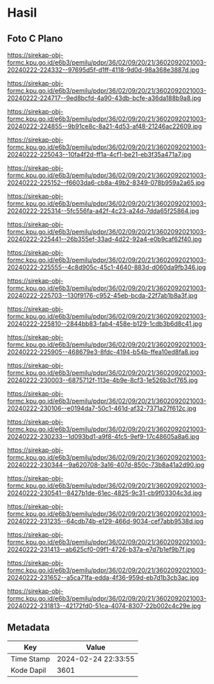 # Hasil

## Foto C Plano

https://sirekap-obj-formc.kpu.go.id/e6b3/pemilu/pdpr/36/02/09/20/21/3602092021003-20240222-224332--97695d5f-d1ff-4118-9d0d-98a368e3887d.jpg

https://sirekap-obj-formc.kpu.go.id/e6b3/pemilu/pdpr/36/02/09/20/21/3602092021003-20240222-224717--9ed8bcfd-4a90-43db-bcfe-a36da188b9a8.jpg

https://sirekap-obj-formc.kpu.go.id/e6b3/pemilu/pdpr/36/02/09/20/21/3602092021003-20240222-224855--9b91ce8c-8a21-4d53-af48-21246ac22609.jpg

https://sirekap-obj-formc.kpu.go.id/e6b3/pemilu/pdpr/36/02/09/20/21/3602092021003-20240222-225043--10fa4f2d-ff1a-4cf1-be21-eb3f35a471a7.jpg

https://sirekap-obj-formc.kpu.go.id/e6b3/pemilu/pdpr/36/02/09/20/21/3602092021003-20240222-225152--f6603da6-cb8a-49b2-8349-078b959a2a65.jpg

https://sirekap-obj-formc.kpu.go.id/e6b3/pemilu/pdpr/36/02/09/20/21/3602092021003-20240222-225314--5fc556fa-a42f-4c23-a24d-7dda65f25864.jpg

https://sirekap-obj-formc.kpu.go.id/e6b3/pemilu/pdpr/36/02/09/20/21/3602092021003-20240222-225441--26b355ef-33ad-4d22-92a4-e0b9caf62f40.jpg

https://sirekap-obj-formc.kpu.go.id/e6b3/pemilu/pdpr/36/02/09/20/21/3602092021003-20240222-225555--4c8d905c-45c1-4640-883d-d060da9fb346.jpg

https://sirekap-obj-formc.kpu.go.id/e6b3/pemilu/pdpr/36/02/09/20/21/3602092021003-20240222-225703--130f9176-c952-45eb-bcda-22f7ab1b8a3f.jpg

https://sirekap-obj-formc.kpu.go.id/e6b3/pemilu/pdpr/36/02/09/20/21/3602092021003-20240222-225810--2844bb83-fab4-458e-b129-1cdb3b6d8c41.jpg

https://sirekap-obj-formc.kpu.go.id/e6b3/pemilu/pdpr/36/02/09/20/21/3602092021003-20240222-225905--468679e3-8fdc-4194-b54b-ffea10ed8fa8.jpg

https://sirekap-obj-formc.kpu.go.id/e6b3/pemilu/pdpr/36/02/09/20/21/3602092021003-20240222-230003--6875712f-113e-4b9e-8cf3-1e526b3cf765.jpg

https://sirekap-obj-formc.kpu.go.id/e6b3/pemilu/pdpr/36/02/09/20/21/3602092021003-20240222-230106--e0194da7-50c1-461d-af32-7371a27f612c.jpg

https://sirekap-obj-formc.kpu.go.id/e6b3/pemilu/pdpr/36/02/09/20/21/3602092021003-20240222-230233--1d093bd1-a9f8-4fc5-9ef9-17c48605a8a6.jpg

https://sirekap-obj-formc.kpu.go.id/e6b3/pemilu/pdpr/36/02/09/20/21/3602092021003-20240222-230344--9a620708-3a16-407d-850c-73b8a41a2d90.jpg

https://sirekap-obj-formc.kpu.go.id/e6b3/pemilu/pdpr/36/02/09/20/21/3602092021003-20240222-230541--8427b1de-61ec-4825-9c31-cb9f03304c3d.jpg

https://sirekap-obj-formc.kpu.go.id/e6b3/pemilu/pdpr/36/02/09/20/21/3602092021003-20240222-231235--64cdb74b-e129-466d-9034-cef7abb9538d.jpg

https://sirekap-obj-formc.kpu.go.id/e6b3/pemilu/pdpr/36/02/09/20/21/3602092021003-20240222-231413--ab625cf0-09f1-4726-b37a-e7d7b1ef9b7f.jpg

https://sirekap-obj-formc.kpu.go.id/e6b3/pemilu/pdpr/36/02/09/20/21/3602092021003-20240222-231652--a5ca71fa-edda-4f36-959d-eb7d1b3cb3ac.jpg

https://sirekap-obj-formc.kpu.go.id/e6b3/pemilu/pdpr/36/02/09/20/21/3602092021003-20240222-231813--42172fd0-51ca-4074-8307-22b002c4c29e.jpg


## Metadata

| Key        | Value               |
| ---------- | ------------------- |
| Time Stamp | 2024-02-24 22:33:55 |
| Kode Dapil | 3601                |



